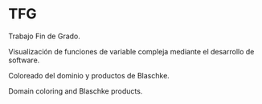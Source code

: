 # TFG
Trabajo Fin de Grado.

Visualización de funciones de variable compleja mediante el desarrollo de software.

Coloreado del dominio y productos de Blaschke.

Domain coloring and Blaschke products.
